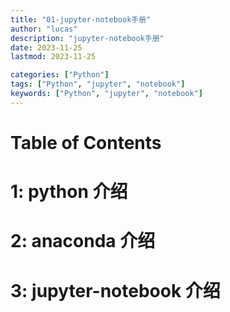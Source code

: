 ```yaml
---
title: "01-jupyter-notebook手册"
author: "lucas"
description: "jupyter-notebook手册"
date: 2023-11-25
lastmod: 2023-11-25

categories: ["Python"]
tags: ["Python", "jupyter", "notebook"]
keywords: ["Python", "jupyter", "notebook"]
---
```


# Table of Contents

# 1: python 介绍

# 2: anaconda 介绍

# 3: jupyter-notebook 介绍
